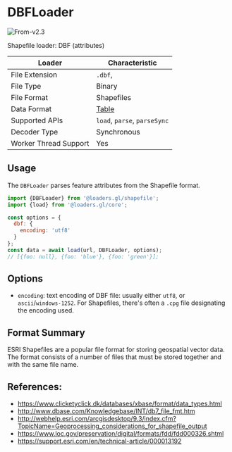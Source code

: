 # DBFLoader

<p class="badges">
  <img src="https://img.shields.io/badge/From-v2.3-blue.svg?style=flat-square" alt="From-v2.3" />
</p>

Shapefile loader: DBF (attributes)

| Loader                | Characteristic                               |
| --------------------- | -------------------------------------------- |
| File Extension        | `.dbf`,                                      |
| File Type             | Binary                                       |
| File Format           | Shapefiles                                   |
| Data Format           | [Table](/docs/specifications/category-table) |
| Supported APIs        | `load`, `parse`, `parseSync`                 |
| Decoder Type          | Synchronous                                  |
| Worker Thread Support | Yes                                          |

## Usage

The `DBFLoader` parses feature attributes from the Shapefile format.

```js
import {DBFLoader} from '@loaders.gl/shapefile';
import {load} from '@loaders.gl/core';

const options = {
  dbf: {
    encoding: 'utf8'
  }
};
const data = await load(url, DBFLoader, options);
// [{foo: null}, {foo: 'blue'}, {foo: 'green'}];
```

## Options

- `encoding`: text encoding of DBF file: usually either `utf8`, or `ascii`/`windows-1252`. For Shapefiles, there's often a `.cpg` file designating the encoding used.

## Format Summary

ESRI Shapefiles are a popular file format for storing geospatial vector data.
The format consists of a number of files that must be stored together and with
the same file name.

## References:

- https://www.clicketyclick.dk/databases/xbase/format/data_types.html
- http://www.dbase.com/Knowledgebase/INT/db7_file_fmt.htm
- http://webhelp.esri.com/arcgisdesktop/9.3/index.cfm?TopicName=Geoprocessing_considerations_for_shapefile_output
- https://www.loc.gov/preservation/digital/formats/fdd/fdd000326.shtml
- https://support.esri.com/en/technical-article/000013192
